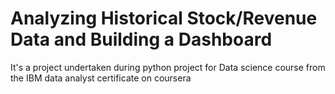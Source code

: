 # Analyzing Historical Stock/Revenue Data and Building a Dashboard
It's a project undertaken during python project for Data science course from the IBM data analyst certificate on coursera
